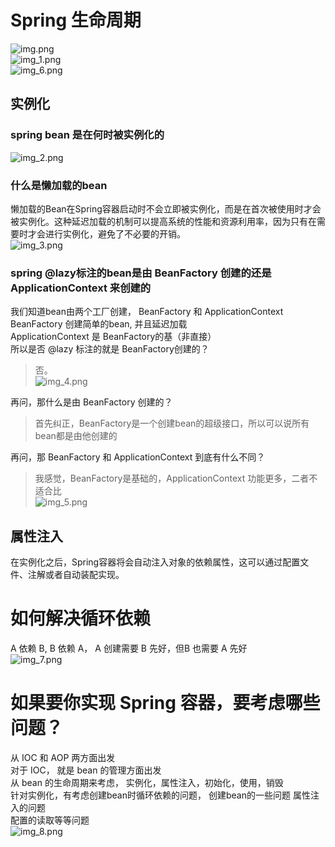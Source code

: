 # Spring 生命周期
![img.png](img.png)  
![img_1.png](img_1.png)  
![img_6.png](img_6.png)  
## 实例化

### spring bean 是在何时被实例化的
![img_2.png](img_2.png)  

### 什么是懒加载的bean
懒加载的Bean在Spring容器启动时不会立即被实例化，而是在首次被使用时才会被实例化。这种延迟加载的机制可以提高系统的性能和资源利用率，因为只有在需要时才会进行实例化，避免了不必要的开销。  
![img_3.png](img_3.png)  

### spring @lazy标注的bean是由 BeanFactory 创建的还是 ApplicationContext 来创建的
我们知道bean由两个工厂创建， BeanFactory 和 ApplicationContext  
BeanFactory 创建简单的bean, 并且延迟加载  
ApplicationContext 是 BeanFactory的基（非直接）  
所以是否 @lazy 标注的就是 BeanFactory创建的？  
> 否。  
![img_4.png](img_4.png)  

再问，那什么是由 BeanFactory 创建的？  
>首先纠正，BeanFactory是一个创建bean的超级接口，所以可以说所有bean都是由他创建的  

再问，那 BeanFactory 和 ApplicationContext 到底有什么不同？
> 我感觉，BeanFactory是基础的，ApplicationContext 功能更多，二者不适合比  
![img_5.png](img_5.png)

## 属性注入
在实例化之后，Spring容器将会自动注入对象的依赖属性，这可以通过配置文件、注解或者自动装配实现。  

# 如何解决循环依赖  
A 依赖 B, B 依赖 A， A 创建需要 B 先好，但B 也需要 A 先好  
![img_7.png](img_7.png)  

# 如果要你实现 Spring 容器，要考虑哪些问题？
从 IOC 和 AOP 两方面出发  
对于 IOC， 就是 bean 的管理方面出发  
从 bean 的生命周期来考虑， 实例化，属性注入，初始化，使用，销毁  
针对实例化，有考虑创建bean时循环依赖的问题， 创建bean的一些问题
属性注入的问题  
配置的读取等等问题  
![img_8.png](img_8.png)
